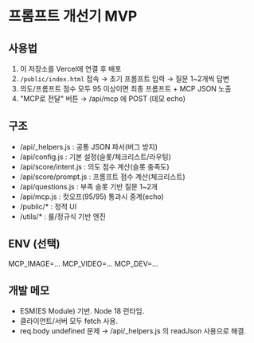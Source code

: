 # 프롬프트 개선기 MVP

## 사용법
1) 이 저장소를 Vercel에 연결 후 배포
2) `/public/index.html` 접속 → 초기 프롬프트 입력 → 질문 1~2개씩 답변
3) 의도/프롬프트 점수 모두 95 이상이면 최종 프롬프트 + MCP JSON 노출
4) "MCP로 전달" 버튼 → /api/mcp 에 POST (데모 echo)

## 구조
- /api/_helpers.js       : 공통 JSON 파서(버그 방지)
- /api/config.js         : 기본 설정(슬롯/체크리스트/라우팅)
- /api/score/intent.js   : 의도 점수 계산(슬롯 충족도)
- /api/score/prompt.js   : 프롬프트 점수 계산(체크리스트)
- /api/questions.js      : 부족 슬롯 기반 질문 1~2개
- /api/mcp.js            : 컷오프(95/95) 통과시 중계(echo)
- /public/*              : 정적 UI
- /utils/*               : 룰/정규식 기반 엔진

## ENV (선택)
MCP_IMAGE=...
MCP_VIDEO=...
MCP_DEV=...

## 개발 메모
- ESM(ES Module) 기반. Node 18 런타임.
- 클라이언트/서버 모두 fetch 사용.
- req.body undefined 문제 → /api/_helpers.js 의 readJson 사용으로 해결.

<!-- 재배포 트리거 -->
